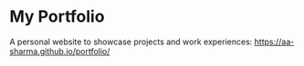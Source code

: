 # My Portfolio
A personal website to showcase projects and work experiences: <https://aa-sharma.github.io/portfolio/>
